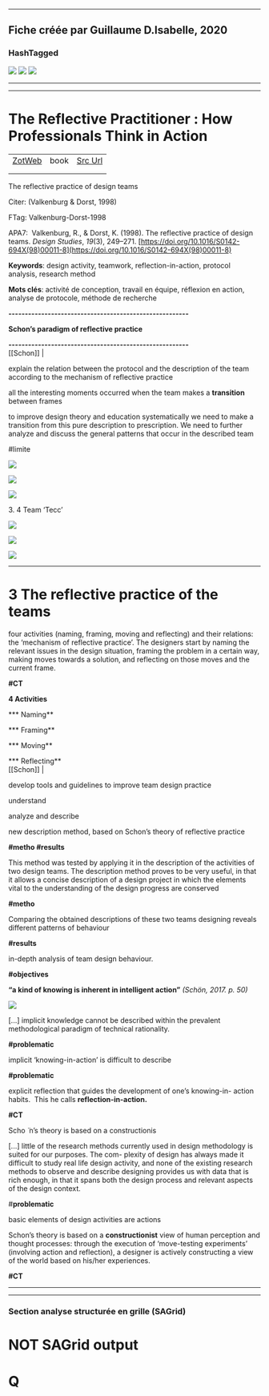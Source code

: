 
----
Fiche créée par Guillaume D.Isabelle, 2020 
---- 

### HashTagged 



![](12MZy2SPkHdtegFP8phg.png)
![](1uy6GMy9dZP9tjogJZfK.png)
![](12SBZuhxJvXTRmXCaRjJ.png)



----

----



# The Reflective Practitioner : How Professionals Think in Action
|       |       |       |
|  ---  |  ---  |  ---  |
|   [ZotWeb](http://zotero.org/users/180474/items/KY3RPVEQ)    | book      | [Src Url](https://www.taylorfrancis.com/books/9781315237473)      |
|       |       |       |
|       |       |       |

The reflective practice of design teams



Citer: (Valkenburg & Dorst, 1998)

FTag: Valkenburg-Dorst-1998

APA7:  Valkenburg, R., & Dorst, K. (1998). The reflective practice of design teams. _Design Studies_, _19_(3), 249–271. [https://doi.org/10.1016/S0142-694X(98)00011-8](https://doi.org/10.1016/S0142-694X(98)00011-8)



**Keywords**: design activity, teamwork, reflection-in-action, protocol analysis, research method  
  
**Mots clés**: activité de conception, travail en équipe, réflexion en action, analyse de protocole, méthode de recherche



**-------------------------------------------------------**

**Schon’s paradigm of reflective practice**

**-------------------------------------------------------**  
  [[Schon]] | 



explain the relation between the protocol and the description of the team according to the mechanism of reflective practice



all the interesting moments occurred when the team makes a **transition** between frames



to improve design theory and education systematically we need to make a transition from this pure description to prescription. We need to further analyze and discuss the general patterns that occur in the described team  
  
#limite





![](1RyWU687jK3MTubWv8gj.png)





![](1L2xUZpXgJLddmQje22i.png)





![](12MZy2SPkHdtegFP8phg.png)



3\. 4 Team ‘Tecc’





![](1jJ2jDX43gBHkvpFGZNq.png)





![](19sjLbKRod6PeAY82Z5J.png)





![](1uy6GMy9dZP9tjogJZfK.png)



------------------------------------------------------------

3 The reflective practice of the teams
======================================



four activities (naming, framing, moving and reflecting) and their relations: the ‘mechanism of reflective practice’. The designers start by naming the relevant issues in the design situation, framing the problem in a certain way, making moves towards a solution, and reflecting on those moves and the current frame.

  

**#CT**

**4 Activities**

*** Naming**

*** Framing**

*** Moving**

*** Reflecting**  
  [[Schon]] | 



develop tools and guidelines to improve team design practice



understand



analyze and describe



new description method, based on Schon’s theory of reflective practice

**#metho #results**



This method was tested by applying it in the description of the activities of two design teams. The description method proves to be very useful, in that it allows a concise description of a design project in which the elements vital to the understanding of the design progress are conserved

**#metho**



Comparing the obtained descriptions of these two teams designing reveals different patterns of behaviour

**#results**



in-depth analysis of team design behaviour.

**#objectives**



**“a kind of knowing is inherent in intelligent action”** _(Schön, 2017. p. 50)_





![](12SBZuhxJvXTRmXCaRjJ.png)



 [...] implicit knowledge cannot be described within the prevalent methodological paradigm of technical rationality.

**#problematic**



implicit ‘knowing-in-action’ is difficult to describe

**#problematic**



explicit reflection that guides the development of one’s knowing-in- action habits.  This he calls **reflection-in-action.**

**#CT**



Scho ̈ n’s theory is based on a constructionis



 [...] little of the research methods currently used in design methodology is suited for our purposes. The com- plexity of design has always made it difficult to study real life design activity, and none of the existing research methods to observe and describe designing provides us with data that is rich enough, in that it spans both the design process and relevant aspects of the design context.

  

#**problematic**



basic elements of design activities are actions



Schon’s theory is based on a **constructionist** view of human perception and thought processes: through the execution of ‘move-testing experiments’ (involving action and reflection), a designer is actively constructing a view of the world based on his/her experiences.

  

**#CT**






----

----



### Section analyse structurée en grille (SAGrid)


# NOT SAGrid output

# Q

